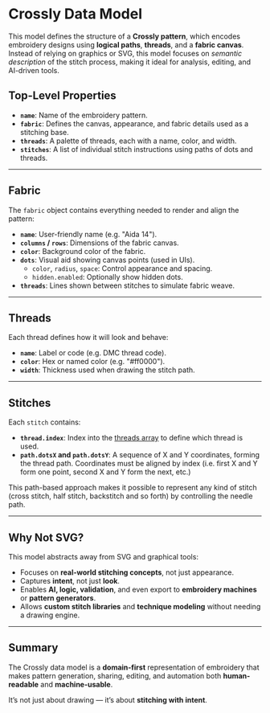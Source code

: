 # Crossly Data Model

This model defines the structure of a **Crossly pattern**, which encodes embroidery designs using **logical paths**, **threads**, and a **fabric canvas**. Instead of relying on graphics or SVG, this model focuses on *semantic description* of the stitch process, making it ideal for analysis, editing, and AI-driven tools.

## Top-Level Properties

- **`name`**: Name of the embroidery pattern.
- **`fabric`**: Defines the canvas, appearance, and fabric details used as a stitching base.
- **`threads`**: A palette of threads, each with a name, color, and width.
- **`stitches`**: A list of individual stitch instructions using paths of dots and threads.

---

## Fabric

The `fabric` object contains everything needed to render and align the pattern:

- **`name`**: User-friendly name (e.g. "Aida 14").
- **`columns` / `rows`**: Dimensions of the fabric canvas.
- **`color`**: Background color of the fabric.
- **`dots`**: Visual aid showing canvas points (used in UIs).
  - `color`, `radius`, `space`: Control appearance and spacing.
  - `hidden.enabled`: Optionally show hidden dots.
- **`threads`**: Lines shown between stitches to simulate fabric weave.

---

## Threads

Each thread defines how it will look and behave:

- **`name`**: Label or code (e.g. DMC thread code).
- **`color`**: Hex or named color (e.g. "#ff0000").
- **`width`**: Thickness used when drawing the stitch path.

---

## Stitches

Each `stitch` contains:

- **`thread.index`**: Index into the [threads array](#Threads) to define which thread is used.
- **`path.dotsX` and `path.dotsY`**: A sequence of X and Y coordinates, forming the thread path. Coordinates must be aligned by index (i.e. first X and Y form one point, second X and Y form the next, etc.)

This path-based approach makes it possible to represent any kind of stitch (cross stitch, half stitch, backstitch and so forth) by controlling the needle path.

---

## Why Not SVG?

This model abstracts away from SVG and graphical tools:

- Focuses on **real-world stitching concepts**, not just appearance.
- Captures **intent**, not just **look**.
- Enables **AI, logic, validation**, and even export to **embroidery machines** or **pattern generators**.
- Allows **custom stitch libraries** and **technique modeling** without needing a drawing engine.

---

## Summary

The Crossly data model is a **domain-first** representation of embroidery that makes pattern generation, sharing, editing, and automation both **human-readable** and **machine-usable**.

It’s not just about drawing — it’s about **stitching with intent**.
